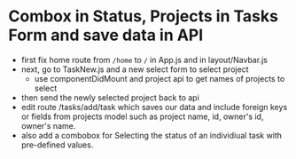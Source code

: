 # Combox in Status, Projects in Tasks Form and save data in API

* first fix home route from `/home` to `/` in App.js and in layout/Navbar.js
* next, go to TaskNew.js and a new select form to select project
  * use componentDidMount and project api to get names of projects to select
* then send the newly selected project back to api
* edit route /tasks/add/task which saves our data and include foreign keys or fields from projects model such as project name, id, owner's id, owner's name.
* also add a combobox for Selecting the status of an individiual task with pre-defined values.
